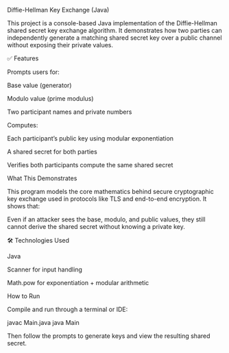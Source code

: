 Diffie-Hellman Key Exchange (Java)

This project is a console-based Java implementation of the Diffie-Hellman shared secret key exchange algorithm. It demonstrates how two parties can independently generate a matching shared secret key over a public channel without exposing their private values.

✅ Features

Prompts users for:

Base value (generator)

Modulo value (prime modulus)

Two participant names and private numbers

Computes:

Each participant’s public key using modular exponentiation

A shared secret for both parties

Verifies both participants compute the same shared secret

What This Demonstrates

This program models the core mathematics behind secure cryptographic key exchange used in protocols like TLS and end-to-end encryption. It shows that:

Even if an attacker sees the base, modulo, and public values, they still cannot derive the shared secret without knowing a private key.

🛠 Technologies Used

Java

Scanner for input handling

Math.pow for exponentiation + modular arithmetic

How to Run

Compile and run through a terminal or IDE:

javac Main.java
java Main


Then follow the prompts to generate keys and view the resulting shared secret.

